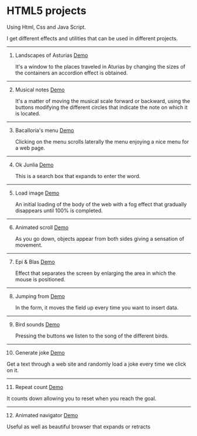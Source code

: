 # HTML5 projects

Using Html, Css and Java Script.

I get different effects and utilities that can be used in different projects.

---

1. Landscapes of Asturias [Demo](https://danielrs89.github.io/sudja89.github.io/1-paisajesAsturias/index.html)

   It's a window to the places traveled in Aturias by changing the sizes of the containers an accordion effect is obtained.

---

2. Musical notes [Demo](https://danielrs89.github.io/sudja89.github.io/2-notasMusicales/index.html)

   It's a matter of moving the musical scale forward or backward, using the buttons modifying the different circles that indicate the note on which it is located.

---

3. Bacalloria's menu [Demo](https://danielrs89.github.io/sudja89.github.io/3-menuBacalloria/index.html)

   Clicking on the menu scrolls laterally the menu enjoying a nice menu for a web page.

---

4. Ok Junlia [Demo](https://danielrs89.github.io/sudja89.github.io/4-okJunlia/index.html)

   This is a search box that expands to enter the word.

---

5. Load image [Demo](https://danielrs89.github.io/sudja89.github.io/5-cargarImagen/index.html)

   An initial loading of the body of the web with a fog effect that gradually disappears until 100% is completed.

---

6. Animated scroll [Demo](https://danielrs89.github.io/sudja89.github.io/6-scrollAnimado/index.html)

   As you go down, objects appear from both sides giving a sensation of movement.

---

7. Epi & Blas [Demo](https://danielrs89.github.io/sudja89.github.io/7-epiBlas/index.html)

   Effect that separates the screen by enlarging the area in which the mouse is positioned.

---

8. Jumping from [Demo](https://danielrs89.github.io/sudja89.github.io/8-registroSaltarin/index.html)

   In the form, it moves the field up every time you want to insert data.

---

9. Bird sounds [Demo](https://danielrs89.github.io/sudja89.github.io/9-sonidoAve/index.html)

   Pressing the buttons we listen to the song of the different birds.

---

10. Generate joke [Demo](https://danielrs89.github.io/sudja89.github.io/10-generarBroma/index.html)

   Get a text through a web site and randomly load a joke every time we click on it.

---

11. Repeat count [Demo](https://danielrs89.github.io/sudja89.github.io/11-cuentaRepetida/index.html)

   It counts down allowing you to reset when you reach the goal.

---

12. Animated navigator [Demo](https://danielrs89.github.io/sudja89.github.io/12-navegadorAnimado/index.html)

   Useful as well as beautiful browser that expands or retracts
